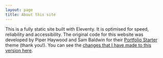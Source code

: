 ```yaml
---
layout: page
title: About this site
---
```


This is a fully static site built with Eleventy. It is optimised for speed, reliability and accessibility. The original code for this website was developed by Piper Haywood and Sam Baldwin for their [Portfolio Starter](https://github.com/sb-ph/portfolio-starter "Github page for Portfolio Starter") theme (thank you!). You can see the [changes that I have made to this version here](https://github.com/et0and/portfolio-redux "Github page for my customised fork").